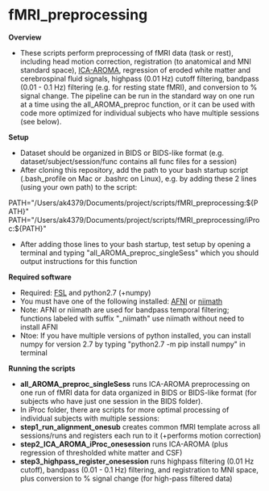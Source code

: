 # fMRI_preprocessing

**Overview**
- These scripts perform preprocessing of fMRI data (task or rest), including head motion correction, registration (to anatomical and MNI standard space),  [ICA-AROMA](https://www.sciencedirect.com/science/article/abs/pii/S1053811915001822), regression of eroded white matter and cerebrospinal fluid signals, highpass (0.01 Hz) cutoff filtering, bandpass (0.01 - 0.1 Hz) filtering (e.g. for resting state fMRI), and conversion to % signal change. The pipeline can be run in the standard way on one run at a time using the all_AROMA_preproc function, or it can be used with code more optimized for individual subjects who have multiple sessions (see below).

**Setup**
- Dataset should be organized in BIDS or BIDS-like format (e.g. dataset/subject/session/func contains all func files for a session)
- After cloning this repository, add the path to your bash startup script (.bash_profile on Mac or .bashrc on Linux), e.g. by adding these 2 lines (using your own path) to the script:
  
PATH="/Users/ak4379/Documents/project/scripts/fMRI_preprocessing:${PATH}"
PATH="/Users/ak4379/Documents/project/scripts/fMRI_preprocessing/iProc:${PATH}"

- After adding those lines to your bash startup, test setup by opening a terminal and typing "all_AROMA_preproc_singleSess" which you should output instructions for this function

**Required software**
- Required: [FSL](https://fsl.fmrib.ox.ac.uk/fsl/fslwiki/FslInstallation) and python2.7 (+numpy)
- You must have one of the following installed: [AFNI](https://afni.nimh.nih.gov/) or [niimath](https://github.com/rordenlab/niimath)
- Note: AFNI or niimath are used for bandpass temporal filtering; functions labeled with suffix "_niimath" use niimath without need to install AFNI
- Ntoe: If you have multiple versions of python installed, you can install numpy for version 2.7 by typing "python2.7 -m pip install numpy" in terminal
	
**Running the scripts**
- **all_AROMA_preproc_singleSess** runs ICA-AROMA preprocessing on one run of fMRI data for data organized in BIDS or BIDS-like format (for subjects who have just one session in the BIDS folder).
- In iProc folder, there are scripts for more optimal processing of individual subjects with multiple sessions:
-    **step1_run_alignment_onesub** creates common fMRI template across all sessions/runs and registers each run to it (+performs motion correction)
-    **step2_ICA_AROMA_iProc_onesession** runs ICA-AROMA (plus regression of thresholded white matter and CSF)
-    **step3_highpass_register_onesession** runs highpass filtering (0.01 Hz cutoff), bandpass (0.01 - 0.1 Hz) filtering, and registration to MNI space, plus conversion to % signal change (for high-pass filtered data)


